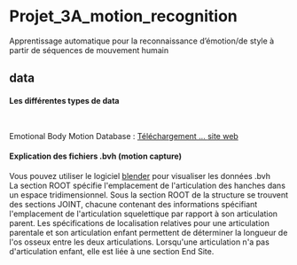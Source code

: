 # Projet_3A_motion_recognition
Apprentissage automatique pour la reconnaissance d’émotion/de style à partir de séquences de mouvement humain        
## data              
#### Les différentes types de data            
<img alt="" src="https://i.imgur.com/QxML83b.gif" /><img alt="" src="https://i.imgur.com/vfge7DS.gif" />

<img alt="" src=https://i.imgur.com/UvBM1gv.gif />           
          
Emotional Body Motion Database : [Téléchargement ... ](https://1drv.ms/u/s!Apv4Ke1FYz8zgQUBfj2P2jsgOC3z?e=klDEYn) [site web](http://ebmdb.tuebingen.mpg.de)            
#### Explication des fichiers .bvh (motion capture)       
Vous pouvez utiliser le logiciel [blender](https://www.blender.org) pour visualiser les données .bvh               
La section ROOT spécifie l'emplacement de l'articulation des hanches dans un espace tridimensionnel. Sous la section ROOT de la structure se trouvent des sections JOINT, chacune contenant des informations spécifiant l'emplacement de l'articulation squelettique par rapport à son articulation parent. Les spécifications de localisation relatives pour une articulation parentale et son articulation enfant permettent de déterminer la longueur de l'os osseux entre les deux articulations. Lorsqu'une articulation n'a pas d'articulation enfant, elle est liée à une section End Site.       
<img alt="" src="http://www.cs.cityu.edu.hk/~howard/Teaching/CS4185-5185-2007-SemA/Group12/Terence/BVH%20file%20(part%201).jpg" />          
       





